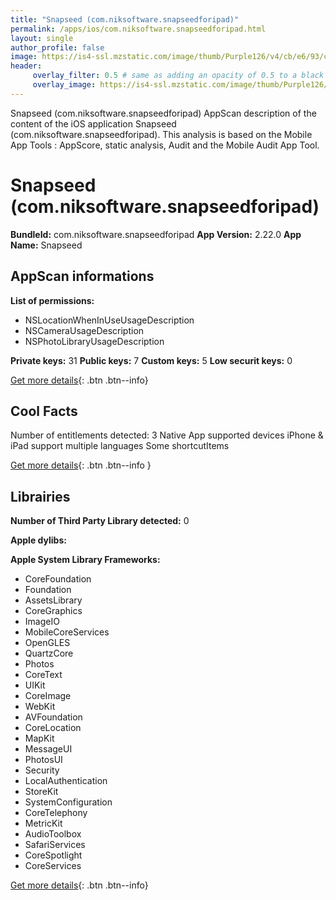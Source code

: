 ```yaml
---
title: "Snapseed (com.niksoftware.snapseedforipad)"
permalink: /apps/ios/com.niksoftware.snapseedforipad.html
layout: single
author_profile: false
image: https://is4-ssl.mzstatic.com/image/thumb/Purple126/v4/cb/e6/93/cbe69394-f893-8f0f-e0ae-1ff86d0173df/logo_snapseed_color-0-0-1x_U007emarketing-0-0-0-6-0-0-sRGB-0-0-0-GLES2_U002c0-512MB-85-220-0-0.png/512x512bb.jpg
header: 
     overlay_filter: 0.5 # same as adding an opacity of 0.5 to a black background
     overlay_image: https://is4-ssl.mzstatic.com/image/thumb/Purple126/v4/cb/e6/93/cbe69394-f893-8f0f-e0ae-1ff86d0173df/logo_snapseed_color-0-0-1x_U007emarketing-0-0-0-6-0-0-sRGB-0-0-0-GLES2_U002c0-512MB-85-220-0-0.png/512x512bb.jpg
---
```

Snapseed (com.niksoftware.snapseedforipad) AppScan description of the content of the iOS application Snapseed (com.niksoftware.snapseedforipad). This analysis is based on the Mobile App Tools : AppScore, static analysis, Audit and the Mobile Audit App Tool.

# Snapseed (com.niksoftware.snapseedforipad)

**BundleId:** com.niksoftware.snapseedforipad
**App Version:** 2.22.0
**App Name:** Snapseed


## AppScan informations 

**List of permissions:** 
- NSLocationWhenInUseUsageDescription
- NSCameraUsageDescription
- NSPhotoLibraryUsageDescription
  
  
**Private keys:** 31
**Public keys:** 7
**Custom keys:** 5
**Low securit keys:** 0
  
[Get more details](/pricing.html){: .btn .btn--info}

## Cool Facts

Number of entitlements detected: 3
Native App
supported devices iPhone & iPad
support multiple languages
Some shortcutItems 
  
[Get more details](/pricing.html){: .btn .btn--info }

## Librairies 
**Number of Third Party Library detected:** 0


**Apple dylibs:**


**Apple System Library Frameworks:**
- CoreFoundation
- Foundation
- AssetsLibrary
- CoreGraphics
- ImageIO
- MobileCoreServices
- OpenGLES
- QuartzCore
- Photos
- CoreText
- UIKit
- CoreImage
- WebKit
- AVFoundation
- CoreLocation
- MapKit
- MessageUI
- PhotosUI
- Security
- LocalAuthentication
- StoreKit
- SystemConfiguration
- CoreTelephony
- MetricKit
- AudioToolbox
- SafariServices
- CoreSpotlight
- CoreServices


  
[Get more details](/pricing.html){: .btn .btn--info}

